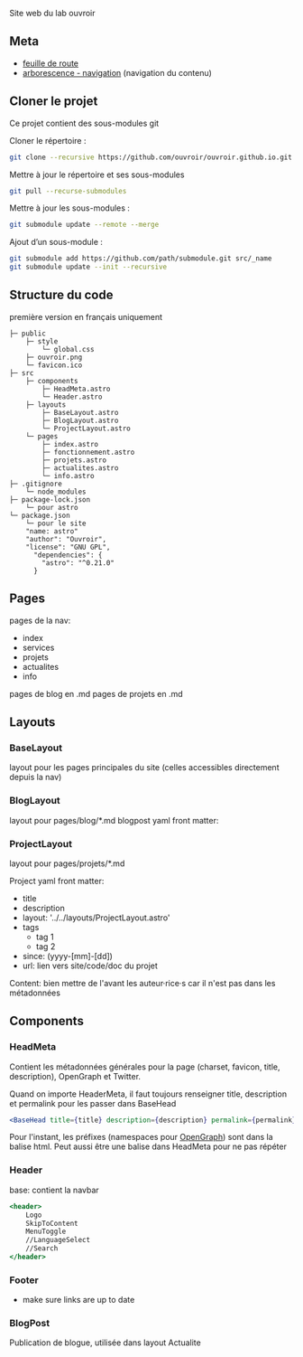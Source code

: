 Site web du lab ouvroir

## Meta

- [feuille de route](https://github.com/ouvroir/site-lab/milestones?direction=asc&sort=due_date&state=open)
- [arborescence - navigation](https://github.com/ouvroir/labouvroir/blob/main/web/arborescence.md) (navigation du contenu)

## Cloner le projet

Ce projet contient des sous-modules git

Cloner le répertoire :
```bash
git clone --recursive https://github.com/ouvroir/ouvroir.github.io.git
```

Mettre à jour le répertoire et ses sous-modules
```bash
git pull --recurse-submodules
```

Mettre à jour les sous-modules :
```bash
git submodule update --remote --merge
```

Ajout d’un sous-module :

```bash
git submodule add https://github.com/path/submodule.git src/_name
git submodule update --init --recursive
```

## Structure du code

première version en français uniquement

```
├─ public
	├─ style
		└─ global.css 
	├─ ouvroir.png
	└─ favicon.ico 
├─ src
	├─ components
		├─ HeadMeta.astro 
		└─ Header.astro
	├─ layouts
		├─ BaseLayout.astro 
		├─ BlogLayout.astro
		└─ ProjectLayout.astro
	└─ pages
		├─ index.astro
		├─ fonctionnement.astro
		├─ projets.astro 
		├─ actualites.astro 
		└─ info.astro 
├─ .gitignore
	└─ node_modules
├─ package-lock.json
	└─ pour astro
└─ package.json
	└─ pour le site
	"name: astro"
	"author": "Ouvroir",
  	"license": "GNU GPL",
      "dependencies": {
        "astro": "^0.21.0"
      }
```

## Pages
pages de la nav: 
- index
- services
- projets
- actualites
- info

pages de blog en .md
pages de projets en .md

## Layouts

### BaseLayout

layout pour les pages principales du site (celles accessibles directement depuis la nav)

### BlogLayout

layout pour pages/blog/*.md 
blogpost yaml front matter: 


### ProjectLayout
layout pour pages/projets/*.md 

Project yaml front matter:
- title
- description
- layout: '../../layouts/ProjectLayout.astro'
- tags
	- tag 1
	- tag 2
- since: (yyyy-[mm]-[dd])
- url: lien vers site/code/doc du projet

Content: 
bien mettre de l'avant les auteur·rice·s car il n'est pas dans les métadonnées



## Components

### HeadMeta

Contient les métadonnées générales pour la page (charset, favicon, title, description), OpenGraph et Twitter.

Quand on importe HeaderMeta, il faut toujours renseigner title, description et permalink pour les passer dans BaseHead

```jsx
<BaseHead title={title} description={description} permalink={permalink} />
```

Pour l'instant, les préfixes (namespaces pour [OpenGraph](https://ogp.me/)) sont dans la balise html. Peut aussi être une balise <head> dans HeadMeta pour ne pas répéter


### Header

base: contient la navbar


```jsx
<header>
    Logo
    SkipToContent
    MenuToggle
    //LanguageSelect
    //Search
</header>
```

### Footer
- make sure links are up to date


### BlogPost

Publication de blogue, utilisée dans layout Actualite